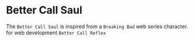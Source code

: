 # Better Call Saul

The `Better Call Saul` is inspired from a `Breaking Bad` web series character. for web development `Better Call Reflex`

